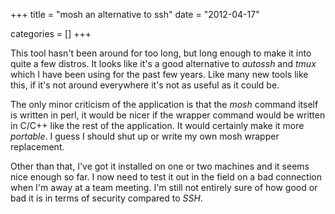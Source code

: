 +++
title = "mosh an alternative to ssh"
date = "2012-04-17"


categories = []
+++

This tool hasn't been around for too long, but long enough to make it
into quite a few distros. It looks like it's a good alternative to
_autossh_ and _tmux_ which I have been using for the past few
years. Like many new tools like this, if it's not around everywhere
it's not as useful as it could be.

The only minor criticism of the application is that the _mosh_ command
itself is written in perl, it would be nicer if the wrapper command
would be written in C/C++ like the rest of the application. It would
certainly make it more _portable_. I guess I should shut up or write
my own mosh wrapper replacement.

Other than that, I've got it installed on one or two machines and it
seems nice enough so far. I now need to test it out in the field on a
bad connection when I'm away at a team meeting. I'm still not entirely
sure of how good or bad it is in terms of security compared to _SSH_.
